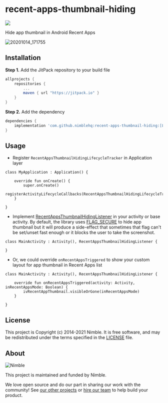 # recent-apps-thumbnail-hiding

[![](https://jitpack.io/v/nimblehq/recent-apps-thumbnail-hiding.svg)](https://jitpack.io/#nimblehq/recent-apps-thumbnail-hiding)

Hide app thumbnail in Android Recent Apps

![20201014_171755](https://user-images.githubusercontent.com/16315358/95976377-9c20f200-0e41-11eb-99e3-bf1abf6406df.gif)

## Installation

**Step 1.** Add the JitPack repository to your build file
```groovy
allprojects {
    repositories {
        ...
        maven { url "https://jitpack.io" }
    }
}
```
**Step 2.** Add the dependency
```groovy
dependencies {
    implementation 'com.github.nimblehq:recent-apps-thumbnail-hiding:[LATEST_VERSION]'
}
```

## Usage

- Register `RecentAppsThumbnailHidingLifecycleTracker` in Application layer
```
class MyApplication : Application() {

    override fun onCreate() {
        super.onCreate()
        registerActivityLifecycleCallbacks(RecentAppsThumbnailHidingLifecycleTracker())
    }

}
```
- Implement [RecentAppsThumbnailHidingListener](https://github.com/nimblehq/recent-apps-thumbnail-hiding/blob/eaf27aea6ffbbacff65af23a05dd26fb698c5025/lib/src/main/java/co/nimblehq/recentapps/thumbnailhiding/RecentAppsThumbnailHidingListener.kt#L21-L30) in your activity or base activity. By default, the library uses [FLAG_SECURE](https://developer.android.com/reference/android/view/WindowManager.LayoutParams#FLAG_SECURE) to hide app thumbnail but it will produce a side-effect that sometimes that flag can't be set/unset fast enough or it blocks the user to take the screenshot.
```
class MainActivity : Activity(), RecentAppsThumbnailHidingListener {

}
```
- Or, we could override `onRecentAppsTriggered` to show your custom layout for app thumbnail in Recent Apps list

```
class MainActivity : Activity(), RecentAppsThumbnailHidingListener {

    override fun onRecentAppsTriggered(activity: Activity, inRecentAppsMode: Boolean) {
        ivRecentAppThumbnail.visibleOrGone(inRecentAppsMode)
    }

}
```

## License

This project is Copyright (c) 2014-2021 Nimble. It is free software,
and may be redistributed under the terms specified in the [LICENSE] file.

[LICENSE]: /LICENSE

## About

![Nimble](https://assets.nimblehq.co/logo/dark/logo-dark-text-160.png)

This project is maintained and funded by Nimble.

We love open source and do our part in sharing our work with the community!
See [our other projects][community] or [hire our team][hire] to help build your product.

[community]: https://github.com/nimblehq
[hire]: https://nimblehq.co/

